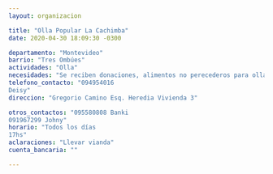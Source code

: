 ```yaml
---
layout: organizacion

title: "Olla Popular La Cachimba"
date: 2020-04-30 18:09:30 -0300

departamento: "Montevideo"
barrio: "Tres Ombúes"
actividades: "Olla"
necesidades: "Se reciben donaciones, alimentos no perecederos para olla popular"
telefono_contacto: "094954016
Deisy"
direccion: "Gregorio Camino Esq. Heredia Vivienda 3"

otros_contactos: "095580808 Banki
091967299 Johny"
horario: "Todos los días
17hs"
aclaraciones: "Llevar vianda"
cuenta_bancaria: ""

---
```

